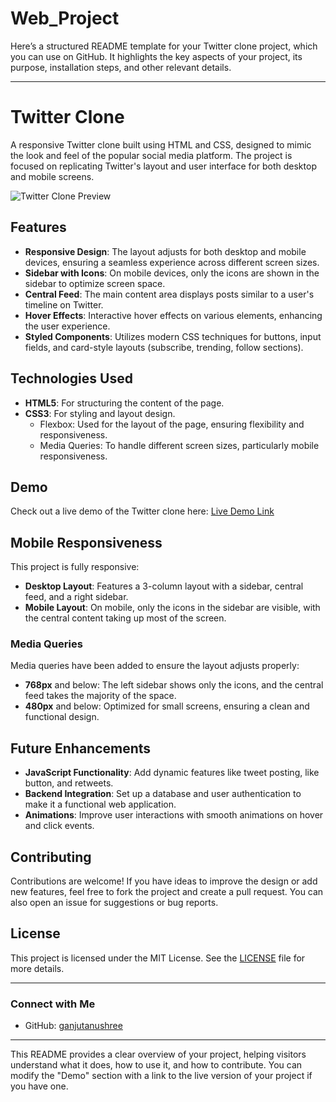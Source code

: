 # Web_Project
Here’s a structured README template for your Twitter clone project, which you can use on GitHub. It highlights the key aspects of your project, its purpose, installation steps, and other relevant details.

---

# Twitter Clone

A responsive Twitter clone built using HTML and CSS, designed to mimic the look and feel of the popular social media platform. The project is focused on replicating Twitter's layout and user interface for both desktop and mobile screens.

![Twitter Clone Preview](link-to-screenshot)

## Features

- **Responsive Design**: The layout adjusts for both desktop and mobile devices, ensuring a seamless experience across different screen sizes.
- **Sidebar with Icons**: On mobile devices, only the icons are shown in the sidebar to optimize screen space.
- **Central Feed**: The main content area displays posts similar to a user's timeline on Twitter.
- **Hover Effects**: Interactive hover effects on various elements, enhancing the user experience.
- **Styled Components**: Utilizes modern CSS techniques for buttons, input fields, and card-style layouts (subscribe, trending, follow sections).
  
## Technologies Used

- **HTML5**: For structuring the content of the page.
- **CSS3**: For styling and layout design.
  - Flexbox: Used for the layout of the page, ensuring flexibility and responsiveness.
  - Media Queries: To handle different screen sizes, particularly mobile responsiveness.

## Demo

Check out a live demo of the Twitter clone here: [Live Demo Link](#)

## Mobile Responsiveness

This project is fully responsive:
- **Desktop Layout**: Features a 3-column layout with a sidebar, central feed, and a right sidebar.
- **Mobile Layout**: On mobile, only the icons in the sidebar are visible, with the central content taking up most of the screen.

### Media Queries
Media queries have been added to ensure the layout adjusts properly:
- **768px** and below: The left sidebar shows only the icons, and the central feed takes the majority of the space.
- **480px** and below: Optimized for small screens, ensuring a clean and functional design.

## Future Enhancements

- **JavaScript Functionality**: Add dynamic features like tweet posting, like button, and retweets.
- **Backend Integration**: Set up a database and user authentication to make it a functional web application.
- **Animations**: Improve user interactions with smooth animations on hover and click events.

## Contributing

Contributions are welcome! If you have ideas to improve the design or add new features, feel free to fork the project and create a pull request. You can also open an issue for suggestions or bug reports.

## License

This project is licensed under the MIT License. See the [LICENSE](LICENSE) file for more details.

---

### Connect with Me

- GitHub: [ganjutanushree](https://github.com/ganjutanushree)
  
---

This README provides a clear overview of your project, helping visitors understand what it does, how to use it, and how to contribute. You can modify the "Demo" section with a link to the live version of your project if you have one.
